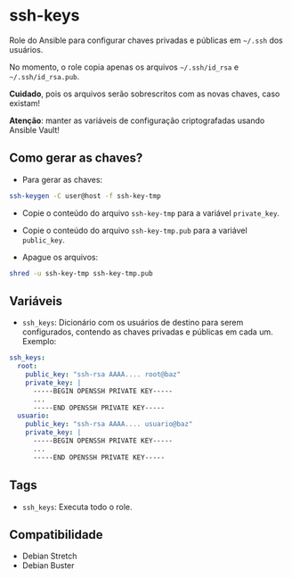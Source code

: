 # ssh-keys

Role do Ansible para configurar chaves privadas e públicas em `~/.ssh` dos
usuários.

No momento, o role copia apenas os arquivos `~/.ssh/id_rsa` e
`~/.ssh/id_rsa.pub`.

**Cuidado**, pois os arquivos serão sobrescritos com as novas chaves, caso
existam!

**Atenção**: manter as variáveis de configuração criptografadas usando Ansible
Vault!

## Como gerar as chaves?

* Para gerar as chaves:

```bash
ssh-keygen -C user@host -f ssh-key-tmp
```

* Copie o conteúdo do arquivo `ssh-key-tmp` para a variável `private_key`.

* Copie o conteúdo do arquivo `ssh-key-tmp.pub` para a variável `public_key`.

* Apague os arquivos:

```bash
shred -u ssh-key-tmp ssh-key-tmp.pub
```

## Variáveis

- `ssh_keys`: Dicionário com os usuários de destino para serem configurados,
  contendo as chaves privadas e públicas em cada um. Exemplo:

```yaml
ssh_keys:
  root:
    public_key: "ssh-rsa AAAA.... root@baz"
    private_key: |
      -----BEGIN OPENSSH PRIVATE KEY-----
      ...
      -----END OPENSSH PRIVATE KEY-----
  usuario:
    public_key: "ssh-rsa AAAA.... usuario@baz"
    private_key: |
      -----BEGIN OPENSSH PRIVATE KEY-----
      ...
      -----END OPENSSH PRIVATE KEY-----
```

## Tags

- `ssh_keys`: Executa todo o role.

## Compatibilidade

- Debian Stretch
- Debian Buster
